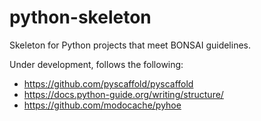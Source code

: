 # python-skeleton

Skeleton for Python projects that meet BONSAI guidelines.

Under development, follows the following:

* https://github.com/pyscaffold/pyscaffold
* https://docs.python-guide.org/writing/structure/
* https://github.com/modocache/pyhoe
